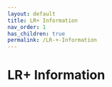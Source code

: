 ```yaml
---
layout: default
title: LR+ Information
nav_order: 1
has_children: true
permalink: /LR-+-Information
---
```


# LR+ Information
